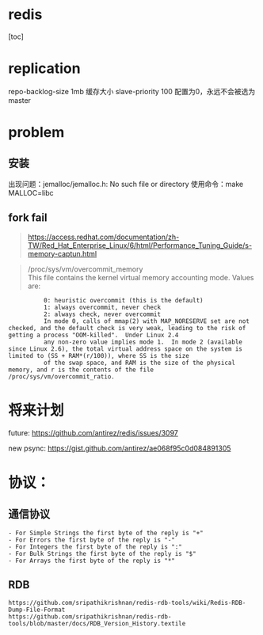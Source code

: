 redis
========
[toc]

# replication
repo-backlog-size 1mb  缓存大小
slave-priority 100
配置为0，永远不会被选为master

# problem

## 安装
出现问题：jemalloc/jemalloc.h: No such file or directory
使用命令：make MALLOC=libc

## fork fail

> https://access.redhat.com/documentation/zh-TW/Red_Hat_Enterprise_Linux/6/html/Performance_Tuning_Guide/s-memory-captun.html

> /proc/sys/vm/overcommit_memory   
              This file contains the kernel virtual memory accounting mode. Values are:  

              0: heuristic overcommit (this is the default)
              1: always overcommit, never check
              2: always check, never overcommit
              In mode 0, calls of mmap(2) with MAP_NORESERVE set are not checked, and the default check is very weak, leading to the risk of getting a process "OOM-killed".  Under Linux 2.4
              any non-zero value implies mode 1.  In mode 2 (available since Linux 2.6), the total virtual address space on the system is limited to (SS + RAM*(r/100)), where SS is the size
              of the swap space, and RAM is the size of the physical memory, and r is the contents of the file /proc/sys/vm/overcommit_ratio.

# 将来计划

future:
     https://github.com/antirez/redis/issues/3097

new psync:
     https://gist.github.com/antirez/ae068f95c0d084891305

# 协议：
## 通信协议
    - For Simple Strings the first byte of the reply is "+"
    - For Errors the first byte of the reply is "-"
    - For Integers the first byte of the reply is ":"
    - For Bulk Strings the first byte of the reply is "$"
    - For Arrays the first byte of the reply is "*"

## RDB
	https://github.com/sripathikrishnan/redis-rdb-tools/wiki/Redis-RDB-Dump-File-Format
	https://github.com/sripathikrishnan/redis-rdb-tools/blob/master/docs/RDB_Version_History.textile

